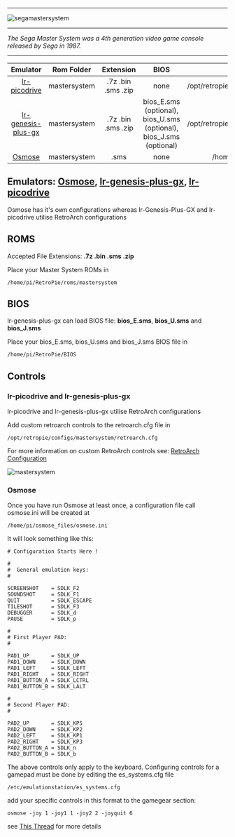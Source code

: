 ***
![segamastersystem](https://cloud.githubusercontent.com/assets/10035308/12213057/27eba8a4-b62f-11e5-8757-e4b56fc07900.png)
***
_The Sega Master System was a 4th generation video game console released by Sega in 1987._
***

| Emulator | Rom Folder | Extension | BIOS |  Controller Config |
| :---: | :---: | :---: | :---: | :---: |
| [lr-picodrive](https://github.com/libretro/picodrive) | mastersystem  | .7z .bin .sms .zip | none | /opt/retropie/configs/mastersystem/retroarch.cfg |
| [lr-genesis-plus-gx](https://github.com/libretro/Genesis-Plus-GX) | mastersystem  | .7z .bin .sms .zip | bios_E.sms (optional), bios_U.sms (optional), bios_J.sms (optional) | /opt/retropie/configs/mastersystem/retroarch.cfg |
| [Osmose](https://github.com/RetroPie/osmose-rpi) | mastersystem  | .sms | none | /home/pi/osmose_files/osmose.ini |

## Emulators: [Osmose](https://github.com/RetroPie/osmose-rpi), [lr-genesis-plus-gx](https://github.com/libretro/Genesis-Plus-GX), [lr-picodrive](https://github.com/libretro/picodrive)
Osmose has it's own configurations whereas lr-Genesis-Plus-GX and lr-picodrive utilise RetroArch configurations

## ROMS

Accepted File Extensions: **.7z .bin .sms .zip**

Place your Master System ROMs in
```
/home/pi/RetroPie/roms/mastersystem
```
## BIOS

lr-genesis-plus-gx can load BIOS file: **bios_E.sms**, **bios_U.sms** and **bios_J.sms**

Place your bios_E.sms, bios_U.sms and bios_J.sms BIOS file in
```
/home/pi/RetroPie/BIOS
```
## Controls

### lr-picodrive and lr-genesis-plus-gx

lr-picodrive and lr-genesis-plus-gx utilise RetroArch configurations

Add custom retroarch controls to the retroarch.cfg file in

```
/opt/retropie/configs/mastersystem/retroarch.cfg
```
For more information on custom RetroArch controls see: [RetroArch Configuration](RetroArch-Configuration)

![mastersystem](https://cloud.githubusercontent.com/assets/10035308/7334954/59794038-eb60-11e4-989d-6367c1fda8ef.png)

### Osmose
Once you have run Osmose at least once, a configuration file call osmose.ini will be created at
```
/home/pi/osmose_files/osmose.ini
```
It will look something like this:
```shell
# Configuration Starts Here !

#
#  General emulation keys:
#

SCREENSHOT    = SDLK_F2
SOUNDSHOT     = SDLK_F1
QUIT          = SDLK_ESCAPE
TILESHOT      = SDLK_F3
DEBUGGER      = SDLK_d
PAUSE         = SDLK_p

#
# First Player PAD:
#

PAD1_UP       = SDLK_UP
PAD1_DOWN     = SDLK_DOWN
PAD1_LEFT     = SDLK_LEFT
PAD1_RIGHT    = SDLK_RIGHT
PAD1_BUTTON_A = SDLK_LCTRL
PAD1_BUTTON_B = SDLK_LALT

#
# Second Player PAD:
#

PAD2_UP       = SDLK_KP5
PAD2_DOWN     = SDLK_KP2
PAD2_LEFT     = SDLK_KP1
PAD2_RIGHT    = SDLK_KP3
PAD2_BUTTON_A = SDLK_n
PAD2_BUTTON_B = SDLK_b
```

The above controls only apply to the keyboard. Configuring controls for a gamepad must be done by editing the es_systems.cfg file
```
/etc/emulationstation/es_systems.cfg
```
add your specific controls in this format to the gamegear section:
```
osmose -joy 1 -joy1 1 -joy2 2 -joyquit 6
```
see [This Thread](http://www.raspberrypi.org/forums/viewtopic.php?f=78&t=23550) for more details